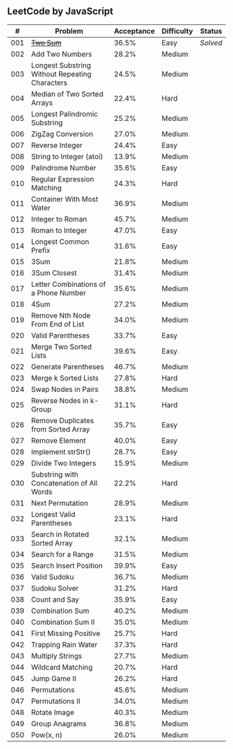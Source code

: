 ## LeetCode by JavaScript

\# | Problem | Acceptance | Difficulty | Status
------------ | ------------- | ------------- | ------------- | -------------
001 | <del>[Two Sum](Algorithms/001_Two_Sum.js)</del> | 36.5% | Easy | _Solved_
002 | Add Two Numbers | 28.2% | Medium	
003 | Longest Substring Without Repeating Characters | 24.5% | Medium	
004 | Median of Two Sorted Arrays | 22.4% | Hard	
005 | Longest Palindromic Substring | 25.2% | Medium	
006 | ZigZag Conversion | 27.0% | Medium	
007 | Reverse Integer | 24.4% | Easy	
008 | String to Integer (atoi) | 13.9% | Medium	
009 | Palindrome Number | 35.6% | Easy	
010 | Regular Expression Matching | 24.3% | Hard	
011 | Container With Most Water | 36.9% | Medium	
012 | Integer to Roman | 45.7% | Medium	
013 | Roman to Integer | 47.0% | Easy	
014 | Longest Common Prefix | 31.6% | Easy	
015 | 3Sum | 21.8% | Medium	
016 | 3Sum Closest | 31.4% | Medium	
017 | Letter Combinations of a Phone Number | 35.6% | Medium	
018 | 4Sum | 27.2% | Medium	
019 | Remove Nth Node From End of List | 34.0% | Medium	
020 | Valid Parentheses | 33.7% | Easy	
021 | Merge Two Sorted Lists | 39.6% | Easy	
022 | Generate Parentheses | 46.7% | Medium	
023 | Merge k Sorted Lists | 27.8% | Hard	
024 | Swap Nodes in Pairs | 38.8% | Medium	
025 | Reverse Nodes in k-Group | 31.1% | Hard	
026 | Remove Duplicates from Sorted Array | 35.7% | Easy	
027 | Remove Element | 40.0% | Easy	
028 | Implement strStr() | 28.7% | Easy	
029 | Divide Two Integers | 15.9% | Medium	
030 | Substring with Concatenation of All Words | 22.2% | Hard	
031 | Next Permutation | 28.9% | Medium	
032 | Longest Valid Parentheses | 23.1% | Hard	
033 | Search in Rotated Sorted Array | 32.1% | Medium	
034 | Search for a Range | 31.5% | Medium	
035 | Search Insert Position | 39.9% | Easy	
036 | Valid Sudoku | 36.7% | Medium	
037 | Sudoku Solver | 31.2% | Hard	
038 | Count and Say | 35.9% | Easy	
039 | Combination Sum | 40.2% | Medium	
040 | Combination Sum II | 35.0% | Medium	
041 | First Missing Positive | 25.7% | Hard	
042 | Trapping Rain Water | 37.3% | Hard	
043 | Multiply Strings | 27.7% | Medium	
044 | Wildcard Matching | 20.7% | Hard	
045 | Jump Game II | 26.2% | Hard	
046 | Permutations | 45.6% | Medium	
047 | Permutations II | 34.0% | Medium	
048 | Rotate Image | 40.3% | Medium	
049 | Group Anagrams | 36.8% | Medium	
050 | Pow(x, n) | 26.0% | Medium

